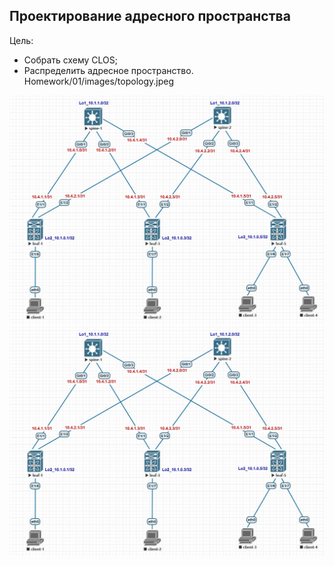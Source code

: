 ## Проектирование адресного пространства

Цель:

 - Собрать схему CLOS;
 - Распределить адресное пространство.
Homework/01/images/topology.jpeg



![Git Bash here](Homework/01/images/topology.jpeg)
![clone repo](Homework/01/images/topology.jpeg)

